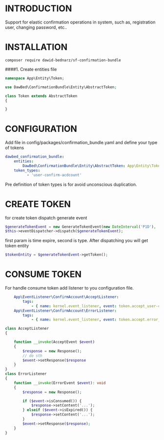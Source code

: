 # INTRODUCTION
Support for elastic confirmation operations in system, such as, registration user, changing password, etc..
# INSTALLATION
`composer require dawid-bednarz/sf-confirmation-bundle`

####1. Create entities file
```php
namespace App\Entity\Token;

use DawBed\ConfirmationBundle\Entity\AbstractToken;

class Token extends AbstractToken
{

}
```
# CONFIGURATION
Add file in config/packages/confirmation_bundle.yaml and define your type of tokens
```yaml
dawbed_confirmation_bundle:
    entities:
        DawBed\ConfirmationBundle\Entity\AbstractToken: App\Entity\Token
    token_types:
          - 'user-confirm-acdcount'
```
Pre definition of token types is for avoid unconscious duplication.
# CREATE TOKEN
for create token dispatch generate event
```php
$generateTokenEvent = new GenerateTokenEvent(new DateInterval('P1D'), 'user-confirm-account');
$this->eventDispatcher->dispatch($generateTokenEvent);
```
first param is time expire, second is type. After dispatching you will get token entity
```php
$tokenEntity = $generateTokenEvent->getToken();
```
# CONSUME TOKEN
For handle consume token add listener to you configuration file.
```yaml
    App\EventListener\ConfirmAccount\AcceptListener:
        tags:
            - { name: kernel.event_listener, event: token.accept_user-confirm-account } # user-confirm-account is your custom defined token type
    App\EventListener\ConfirmAccount\ErrorListener:
        tags:
            - { name: kernel.event_listener, event: token.accept.error_user-confirm-account } # user-confirm-account is your custom defined token type
```
```php
class AcceptListener
{

    function __invoke(AcceptEvent $event)
    {
        $response = new Response();
        // do sth
        $event->setResponse($response
    }
}
class ErrorListener
{
    function __invoke(ErrorEvent $event): void
    {
        $response = new Response();

        if ($event->isConsumed()) {
            $response->setContent('...');
        } elseif ($event->isExpired()) {
            $response->setContent('...');
        }
        $event->setResponse($response);
    }
}
```